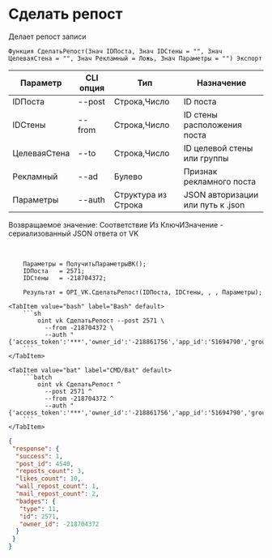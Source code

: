 ﻿---
sidebar_position: 2
---

# Сделать репост
 Делает репост записи



`Функция СделатьРепост(Знач IDПоста, Знач IDСтены = "", Знач ЦелеваяСтена = "", Знач Рекламный = Ложь, Знач Параметры = "") Экспорт`

  | Параметр | CLI опция | Тип | Назначение |
  |-|-|-|-|
  | IDПоста | --post | Строка,Число | ID поста |
  | IDСтены | --from | Строка,Число | ID стены расположения поста |
  | ЦелеваяСтена | --to | Строка,Число | ID целевой стены или группы |
  | Рекламный | --ad | Булево | Признак рекламного поста |
  | Параметры | --auth | Структура из Строка | JSON авторизации или путь к .json |

  
  Возвращаемое значение:   Соответствие Из КлючИЗначение - сериализованный JSON ответа от VK

<br/>




```bsl title="Пример кода"
    Параметры = ПолучитьПараметрыВК();
    IDПоста   = 2571;
    IDСтены   = -218704372;

    Результат = OPI_VK.СделатьРепост(IDПоста, IDСтены, , , Параметры);
```
    

 <Tabs>
  
    <TabItem value="bash" label="Bash" default>
        ```sh
            oint vk СделатьРепост --post 2571 \
              --from -218704372 \
              --auth "{'access_token':'***','owner_id':'-218861756','app_id':'51694790','group_id':'218861756'}"
        ```
    </TabItem>
  
    <TabItem value="bat" label="CMD/Bat" default>
        ```batch
            oint vk СделатьРепост ^
              --post 2571 ^
              --from -218704372 ^
              --auth "{'access_token':'***','owner_id':'-218861756','app_id':'51694790','group_id':'218861756'}"
        ```
    </TabItem>
</Tabs>


```json title="Результат"
{
 "response": {
  "success": 1,
  "post_id": 4540,
  "reposts_count": 3,
  "likes_count": 10,
  "wall_repost_count": 1,
  "mail_repost_count": 2,
  "badges": {
   "type": 11,
   "id": 2571,
   "owner_id": -218704372
  }
 }
}
```
